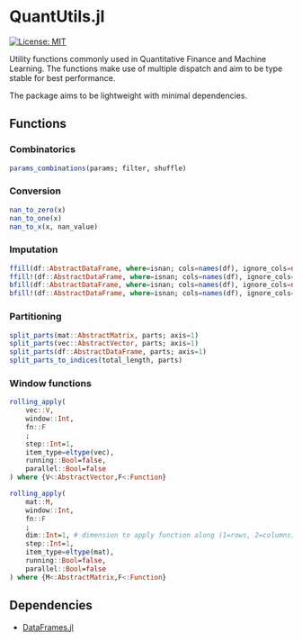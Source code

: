 # QuantUtils.jl

[![License: MIT](https://img.shields.io/badge/License-MIT-yellow.svg)](https://opensource.org/licenses/MIT)

Utility functions commonly used in Quantitative Finance and Machine Learning.
The functions make use of multiple dispatch and aim to be type stable for best performance.

The package aims to be lightweight with minimal dependencies.

## Functions

### Combinatorics

```julia
params_combinations(params; filter, shuffle)
```

### Conversion

```julia
nan_to_zero(x)
nan_to_one(x)
nan_to_x(x, nan_value)
```

### Imputation

```julia
ffill(df::AbstractDataFrame, where=isnan; cols=names(df), ignore_cols=nothing, fill=(curr, prev) -> prev)
ffill!(df::AbstractDataFrame, where=isnan; cols=names(df), ignore_cols=nothing, fill=(curr, prev) -> prev)
bfill(df::AbstractDataFrame, where=isnan; cols=names(df), ignore_cols=nothing, fill=(curr, prev) -> prev)
bfill!(df::AbstractDataFrame, where=isnan; cols=names(df), ignore_cols=nothing, fill=(curr, prev) -> prev)
```

### Partitioning

```julia
split_parts(mat::AbstractMatrix, parts; axis=1)
split_parts(vec::AbstractVector, parts; axis=1)
split_parts(df::AbstractDataFrame, parts; axis=1)
split_parts_to_indices(total_length, parts)
```

### Window functions

```julia
rolling_apply(
    vec::V,
    window::Int,
    fn::F
    ;
    step::Int=1,
    item_type=eltype(vec),
    running::Bool=false,
    parallel::Bool=false
) where {V<:AbstractVector,F<:Function}

rolling_apply(
    mat::M,
    window::Int,
    fn::F
    ;
    dim::Int=1, # dimension to apply function along (1=rows, 2=columns)
    step::Int=1,
    item_type=eltype(mat),
    running::Bool=false,
    parallel::Bool=false
) where {M<:AbstractMatrix,F<:Function}
```

## Dependencies

- [DataFrames.jl](https://dataframes.juliadata.org/stable/)
